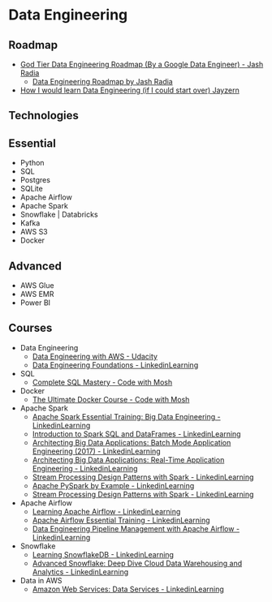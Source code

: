 # Data Engineering

## Roadmap

* [God Tier Data Engineering Roadmap (By a Google Data Engineer) - Jash Radia](https://youtu.be/WgCavqDntlQ)
  * [Data Engineering Roadmap by Jash Radia](assets/data-engineering-roadmap-by-jash-radia.pdf)
* [How I would learn Data Engineering (if I could start over) Jayzern](https://youtu.be/VSxF0bb-JH4)

## Technologies

## Essential

* Python
* SQL
* Postgres
* SQLite
* Apache Airflow
* Apache Spark
* Snowflake | Databricks
* Kafka
* AWS S3
* Docker

## Advanced

* AWS Glue
* AWS EMR
* Power BI

## Courses

* Data Engineering
  * [Data Engineering with AWS - Udacity](https://www.udacity.com/course/data-engineer-nanodegree--nd027)
  * [Data Engineering Foundations - LinkedinLearning](https://www.linkedin.com/learning/data-engineering-foundations)
* SQL
  * [Complete SQL Mastery - Code with Mosh](https://codewithmosh.com/p/complete-sql-mastery)
* Docker
  * [The Ultimate Docker Course - Code with Mosh](https://codewithmosh.com/p/the-ultimate-docker-course)
* Apache Spark
  * [Apache Spark Essential Training: Big Data Engineering - LinkedinLearning](https://www.linkedin.com/learning/apache-spark-essential-training-big-data-engineering-14259237)
  * [Introduction to Spark SQL and DataFrames - LinkedinLearning](https://www.linkedin.com/learning/introduction-to-spark-sql-and-dataframes)
  * [Architecting Big Data Applications: Batch Mode Application Engineering (2017) - LinkedinLearning](https://www.linkedin.com/learning/architecting-big-data-applications-batch-mode-application-engineering-2017)
  * [Architecting Big Data Applications: Real-Time Application Engineering - LinkedinLearning](https://www.linkedin.com/learning/architecting-big-data-applications-real-time-application-engineering)
  * [Stream Processing Design Patterns with Spark - LinkedinLearning](https://www.linkedin.com/learning/stream-processing-design-patterns-with-spark)
  * [Apache PySpark by Example - LinkedinLearning](https://www.linkedin.com/learning/apache-pyspark-by-example)
  * [Stream Processing Design Patterns with Spark - LinkedinLearning](https://www.linkedin.com/learning/stream-processing-design-patterns-with-spark)
* Apache Airflow
  * [Learning Apache Airflow - LinkedinLearning](https://www.linkedin.com/learning/learning-apache-airflow)
  * [Apache Airflow Essential Training - LinkedinLearning](https://www.linkedin.com/learning/apache-airflow-essential-training?u=73384250)
  * [Data Engineering Pipeline Management with Apache Airflow - LinkedinLearning](https://www.linkedin.com/learning/data-engineering-pipeline-management-with-apache-airflow)
* Snowflake
  * [Learning SnowflakeDB - LinkedinLearning](https://www.linkedin.com/learning/learning-snowflakedb?u=73384250)
  * [Advanced Snowflake: Deep Dive Cloud Data Warehousing and Analytics - LinkedinLearning](https://www.linkedin.com/learning/advanced-snowflake-deep-dive-cloud-data-warehousing-and-analytics)
* Data in AWS
  * [Amazon Web Services: Data Services - LinkedinLearning](https://www.linkedin.com/learning/amazon-web-services-data-services-2)
